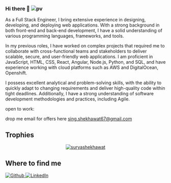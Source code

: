 ### Hi there 👋 ![pv](https://pageview.vercel.app/?github_user=suryashekhawat)

As a Full Stack Engineer, I bring extensive experience in designing, developing, and deploying web applications. With a strong background in both front-end and back-end development, I have a solid understanding of various programming languages, frameworks, and tools.

In my previous roles, I have worked on complex projects that required me to collaborate with cross-functional teams and stakeholders to deliver scalable, secure, and user-friendly web applications. I am proficient in JavaScript, HTML, CSS, React, Angular, Node.js, Python, and SQL, and have experience working with cloud platforms such as AWS and DigitalOcean, Openshift.

I possess excellent analytical and problem-solving skills, with the ability to quickly adapt to changing requirements and deliver high-quality code within tight deadlines. Additionally, I have a strong understanding of software development methodologies and practices, including Agile.


open to work:

drop me email for offers here sing.shekhawat67@gmail.com


<h2>Trophies</h2>
<p align="center"> 
  <a href="https://github.com/ryo-ma/github-profile-trophy"><img src="https://github-profile-trophy.vercel.app/?username=suryashekhawat" alt="suryashekhawat" /></a>
</p>

<h2>Where to find me</h2>
<p>
  <a href="https://github.com/suryashekhawat" target="_blank">
    <img alt="Github" src="https://img.shields.io/badge/GitHub-%2312100E.svg?&style=for-the-badge&logo=Github&logoColor=white" />
  </a>
  <a href="https://www.linkedin.com/in/spss" target="_blank">
    <img alt="LinkedIn" src="https://img.shields.io/badge/linkedin-%230077B5.svg?&style=for-the-badge&logo=linkedin&logoColor=white" />
  </a>
</p>
